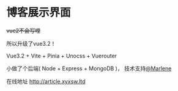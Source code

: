 # 博客展示界面
~~vue2不会写哩~~

所以升级了vue3.2！

Vue3.2 + Vite + Pinia + Unocss + Vuerouter

小做了个后端( Node + Express + MongoDB )，
技术支持[@Marlene](https://github.com/MarleneJiang)

在线地址 http://article.xyxsw.ltd